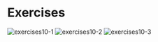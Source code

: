 # Exercises
![exercises10-1](https://user-images.githubusercontent.com/706+04577/160039160-001662ec-d8c0-487c-adae-c580bc9c27cd.png)
![exercises10-2](https://user-images.githubusercontent.com/70604577/160039175-36fc2add-9700-4b3c-b9c0-b915b5c605c0.png)
![exercises10-3](https://user-images.githubusercontent.com/70604577/160039177-70e49366-1fca-46a5-802b-6bdeef29f2b6.png)
